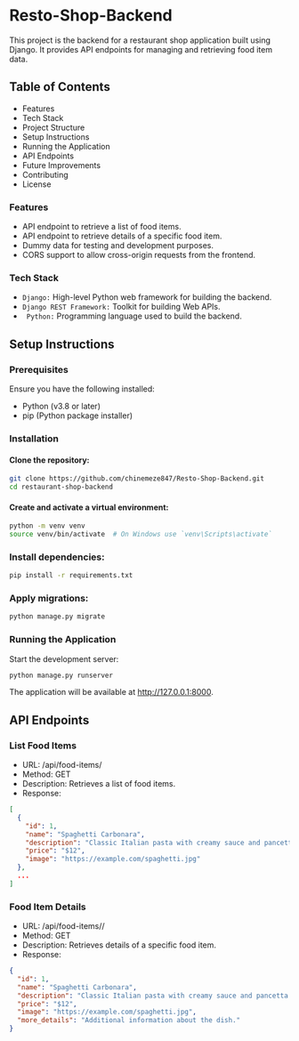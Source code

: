 # Resto-Shop-Backend

This project is the backend for a restaurant shop application built using Django. It provides API endpoints for managing and retrieving food item data.

## Table of Contents
- Features
- Tech Stack
- Project Structure
- Setup Instructions
- Running the Application
- API Endpoints
- Future Improvements
- Contributing
- License

### Features
- API endpoint to retrieve a list of food items.
- API endpoint to retrieve details of a specific food item.
- Dummy data for testing and development purposes.
- CORS support to allow cross-origin requests from the frontend.

### Tech Stack
- `Django:` High-level Python web framework for building the backend.
- `Django REST Framework:` Toolkit for building Web APIs.
- ` Python:` Programming language used to build the backend.


## Setup Instructions

### Prerequisites
Ensure you have the following installed:

- Python (v3.8 or later)
- pip (Python package installer)

### Installation
#### Clone the repository:

```bash
git clone https://github.com/chinemeze847/Resto-Shop-Backend.git
cd restaurant-shop-backend

```
#### Create and activate a virtual environment:
```bash
python -m venv venv
source venv/bin/activate  # On Windows use `venv\Scripts\activate`
```
### Install dependencies:

```bash
pip install -r requirements.txt
```
### Apply migrations:

```bash
python manage.py migrate
```
### Running the Application
Start the development server:

```bash
python manage.py runserver
```
The application will be available at http://127.0.0.1:8000.

## API Endpoints
### List Food Items
- URL: /api/food-items/
- Method: GET
- Description: Retrieves a list of food items.
- Response:
```json
[
  {
    "id": 1,
    "name": "Spaghetti Carbonara",
    "description": "Classic Italian pasta with creamy sauce and pancetta.",
    "price": "$12",
    "image": "https://example.com/spaghetti.jpg"
  },
  ...
]
```
### Food Item Details
- URL: /api/food-items/<id>/
- Method: GET
- Description: Retrieves details of a specific food item.
- Response:

```json
{
  "id": 1,
  "name": "Spaghetti Carbonara",
  "description": "Classic Italian pasta with creamy sauce and pancetta.",
  "price": "$12",
  "image": "https://example.com/spaghetti.jpg",
  "more_details": "Additional information about the dish."
}
```